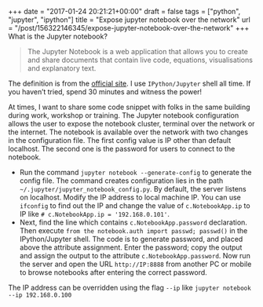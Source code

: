 
+++
date = "2017-01-24 20:21:21+00:00"
draft = false
tags = ["python", "jupyter", "ipython"]
title = "Expose jupyter notebook over the network"
url = "/post/156322146345/expose-jupyter-notebook-over-the-network"
+++
What is the Jupyter notebook?

>  
> The Jupyter Notebook is a web application that allows you to create and share documents that contain live code, equations, visualisations and explanatory text.
> 

The definition is from the <a href="https://jupyter.org/" target="_blank">official site</a>. I use `` IPython/Jupyter `` shell all time. If you haven’t tried, spend 30 minutes and witness the power!

At times, I want to share some code snippet with folks in the same building during work, workshop or training. The Jupyter notebook configuration allows the user to expose the notebook cluster, terminal over the network or the internet. The notebook is available over the network with two changes in the configuration file. The first config value is IP other than default localhost. The second one is the password for users to connect to the notebook.

*   Run the command `` jupyter notebook --generate-config `` to generate the config file. The command creates configuration lies in the path `` ~/.jupyter/jupyter_notebook_config.py ``. By default, the server listens on localhost. Modify the IP address to local machine IP. You can use `` ifconfig `` to find out the IP and change the value of `` c.NotebookApp.ip `` to IP like `` # c.NotebookApp.ip = '192.168.0.101' ``.
*   Next, find the line which contains `` c.NotebookApp.password `` declaration. Then execute `` from the notebook.auth import passwd; passwd() `` in the IPython/Jupyter shell. The code is to generate password, and placed above the attribute assignment. Enter the password; copy the output and assign the output to the attribute `` c.NotebookApp.password ``. Now run the server and open the URL `` http://IP:8888 `` from another PC or mobile to browse notebooks after entering the correct password.

The IP address can be overridden using the flag `` --ip `` like `` jupyter notebook --ip 192.168.0.100 ``
